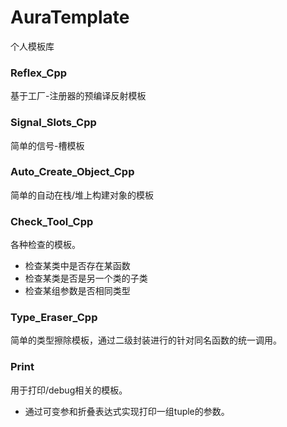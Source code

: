 # AuraTemplate
个人模板库



### Reflex_Cpp

基于工厂-注册器的预编译反射模板



### Signal_Slots_Cpp

简单的信号-槽模板



### Auto_Create_Object_Cpp

简单的自动在栈/堆上构建对象的模板



### Check_Tool_Cpp

各种检查的模板。

* 检查某类中是否存在某函数
* 检查某类是否是另一个类的子类
* 检查某组参数是否相同类型



### Type_Eraser_Cpp

简单的类型擦除模板，通过二级封装进行的针对同名函数的统一调用。



### Print

用于打印/debug相关的模板。

* 通过可变参和折叠表达式实现打印一组tuple的参数。
